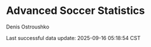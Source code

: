 # Advanced Soccer Statistics
Denis Ostroushko

<!-- gfm -->

Last successful data update: 2025-09-16 05:18:54 CST
